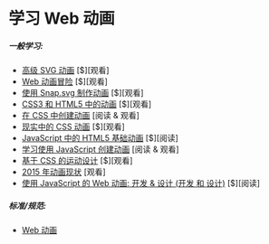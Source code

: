 # 学习 Web 动画

##### 一般学习:

* [高级 SVG 动画](https://frontendmasters.com/courses/svg-animation/) [$][观看]
* [Web 动画冒险](https://www.codeschool.com/courses/adventures-in-web-animations) [$][观看]
* [使用 Snap.svg 制作动画](https://webdesign.tutsplus.com/courses/animating-with-snapsvg) [$][观看]
* [CSS3 和 HTML5 中的动画](https://frontendmasters.com/courses/animation-storytelling-html5-css3/) [$][观看]
* [在 CSS 中创建动画](http://www.kirupa.com/css_animations/index.htm) [阅读 & 观看]
* [现实中的 CSS 动画](https://webdesign.tutsplus.com/courses/css-animation-in-the-real-world) [$][观看]
* [JavaScript 中的 HTML5 基础动画](http://www.amazon.com/Foundation-HTML5-Animation-JavaScript-Lamberta/dp/1430236655/ref=sr_1_3) [$][阅读]
* [学习使用 JavaScript 创建动画](http://www.kirupa.com/javascript_animations/index.htm) [阅读 & 观看]
* [基于 CSS 的运动设计](https://frontendmasters.com/courses/motion-design-css/) [$][观看]
* [2015 年动画现状](https://air.mozilla.org/rachel-nabors-state-of-the-animation-2015/) [观看]
* [使用 JavaScript 的 Web 动画: 开发 & 设计 (开发 和 设计)](http://www.amazon.com/Web-Animation-using-JavaScript-Develop-ebook/dp/B00UNKXVDU/ref=sr_1_1) [$][阅读]

##### 标准/规范:

* [Web 动画](https://w3c.github.io/web-animations/)
